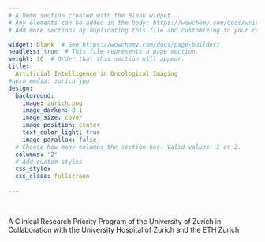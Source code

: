 ```yaml
---
# A Demo section created with the Blank widget.
# Any elements can be added in the body: https://wowchemy.com/docs/writing-markdown-latex/
# Add more sections by duplicating this file and customizing to your requirements.

widget: blank  # See https://wowchemy.com/docs/page-builder/
headless: true  # This file represents a page section.
weight: 10  # Order that this section will appear.
title:
  Artificial Intelligence in Oncological Imaging
#hero_media: zurich.jpg
design:
  background:
    image: zurich.png
    image_darken: 0.1
    image_size: cover
    image_position: center
    text_color_light: true
    image_parallax: false
  # Choose how many columns the section has. Valid values: 1 or 2.
  columns: '2'
  # Add custom styles
  css_style:
  css_class: fullscreen 
  
---
```


<br>

A Clinical Research Priority Program of the University of Zurich in Collaboration with the University Hospital of Zurich and the ETH Zurich
